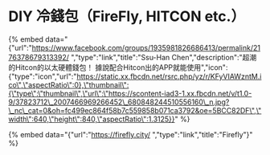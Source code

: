 # DIY 冷錢包（FireFly, HITCON etc.）

{% embed data="{\"url\":\"https://www.facebook.com/groups/1935981826686413/permalink/2176378679313392/ \",\"type\":\"link\",\"title\":\"Ssu-Han Chen\",\"description\":\"超潮的Hitcon的以太硬體錢包！ 據說配合Hitcon出的APP就能使用\",\"icon\":{\"type\":\"icon\",\"url\":\"https://static.xx.fbcdn.net/rsrc.php/yz/r/KFyVIAWzntM.ico\",\"aspectRatio\":0},\"thumbnail\":{\"type\":\"thumbnail\",\"url\":\"https://scontent-iad3-1.xx.fbcdn.net/v/t1.0-9/37823712\_2007466969266452\_680848244510556160\_n.jpg?\_nc\_cat=0&oh=fc499ec864f58b7c559858b071ca3792&oe=5BCC82DF\",\"width\":640,\"height\":840,\"aspectRatio\":1.3125}}" %}

{% embed data="{\"url\":\"https://firefly.city/ \",\"type\":\"link\",\"title\":\"Firefly\"}" %}





